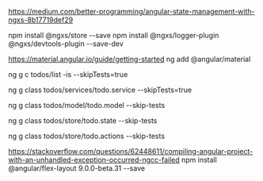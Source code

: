https://medium.com/better-programming/angular-state-management-with-ngxs-8b17719def29

npm install @ngxs/store --save
npm install @ngxs/logger-plugin @ngxs/devtools-plugin --save-dev

https://material.angular.io/guide/getting-started
ng add @angular/material

ng g c todos/list -is --skipTests=true

ng g class todos/services/todo.service --skipTests=true

ng g class todos/model/todo.model --skip-tests

ng g class todos/store/todo.state --skip-tests

ng g class todos/store/todo.actions --skip-tests

https://stackoverflow.com/questions/62448611/compiling-angular-project-with-an-unhandled-exception-occurred-ngcc-failed
npm install @angular/flex-layout 9.0.0-beta.31 --save

